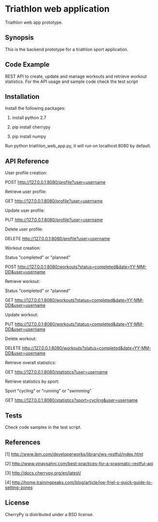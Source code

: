 # Triathlon web application

Triathlon web app prototype.

## Synopsis

This is the backend prototype for a triathlon sport application.

## Code Example

REST API to create, update and manage workouts and retrieve workout statistics. For the API usage and sample code check the test script

## Installation

Install the following packages:

1. install python 2.7

2. pip install cherrypy

3. pip install numpy

Run python triathlon_web_app.py, it will run on localhost:8080 by default.

## API Reference

User profile creation:

POST http://127.0.0.1:8080/profile?user=username

Retrieve user profile:

GET http://127.0.0.1:8080/profile?user=username

Update user profile:

PUT http://127.0.0.1:8080/profile?user=username

Delete user profile:

DELETE http://127.0.0.1:8080/profile?user=username

Workout creation:

Status "completed" or "planned"

POST http://127.0.0.1:8080/workouts?status=completed&date=YY-MM-DD&user=username

Retrieve workout:

Status "completed" or "planned"

GET http://127.0.0.1:8080/workouts?status=completed&date=YY-MM-DD&user=username

Update workout:

PUT http://127.0.0.1:8080/workouts?status=completed&date=YY-MM-DD&user=username

Delete workout:

DELETE http://127.0.0.1:8080/workouts?status=completed&date=YY-MM-DD&user=username

Retrieve overall statistics:

GET http://127.0.0.1:8080/statistics?user=username

Retrieve statistics by sport:

Sport "cycling" or "running" or "swimming"

GET http://127.0.0.1:8080/statistics?sport=cycling&user=username

## Tests
Check code samples in the test script.

## References
[1] http://www.ibm.com/developerworks/library/ws-restful/index.html

[2] http://www.vinaysahni.com/best-practices-for-a-pragmatic-restful-api

[3] http://docs.cherrypy.org/en/latest/

[4] http://home.trainingpeaks.com/blog/article/joe-friel-s-quick-guide-to-setting-zones

## License
CherryPy is distributed under a BSD license.
